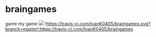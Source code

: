 # braingames
game
my game
<a href="https://codeclimate.com/github/IvanK0405/braingames/test_coverage"><img src="https://api.codeclimate.com/v1/badges/a72a04e3a685135ffe74/test_coverage" /></a>
!https://travis-ci.com/IvanK0405/braingames.svg?branch=master!:https://travis-ci.com/IvanK0405/braingames
